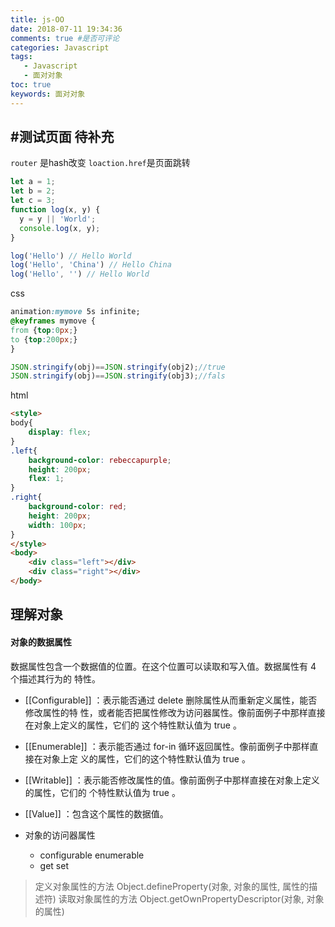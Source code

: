 ```yaml
---
title: js-OO
date: 2018-07-11 19:34:36
comments: true #是否可评论
categories: Javascript
tags: 
   - Javascript
   - 面对对象
toc: true
keywords: 面对对象
---
```



#测试页面 待补充
--- 
`router` 是hash改变
`loaction.href`是页面跳转

```js
let a = 1;
let b = 2;
let c = 3;
function log(x, y) {
  y = y || 'World';
  console.log(x, y);
}

log('Hello') // Hello World
log('Hello', 'China') // Hello China
log('Hello', '') // Hello World
```
css
```css
animation:mymove 5s infinite;
@keyframes mymove {
from {top:0px;}
to {top:200px;}
}
```
```js
JSON.stringify(obj)==JSON.stringify(obj2);//true
JSON.stringify(obj)==JSON.stringify(obj3);//fals
```
html

```html
<style>
body{
    display: flex;
}
.left{
    background-color: rebeccapurple;
    height: 200px;
    flex: 1;
}
.right{
    background-color: red;
    height: 200px;
    width: 100px;
}
</style>
<body>
    <div class="left"></div>
    <div class="right"></div>
</body>
```

## 理解对象
#### 对象的数据属性
数据属性包含一个数据值的位置。在这个位置可以读取和写入值。数据属性有 4 个描述其行为的 特性。
- [[Configurable]] ：表示能否通过 delete 删除属性从而重新定义属性，能否修改属性的特 性，或者能否把属性修改为访问器属性。像前面例子中那样直接在对象上定义的属性，它们的 这个特性默认值为 true 。
- [[Enumerable]] ：表示能否通过 for-in 循环返回属性。像前面例子中那样直接在对象上定 义的属性，它们的这个特性默认值为 true 。
- [[Writable]] ：表示能否修改属性的值。像前面例子中那样直接在对象上定义的属性，它们的 个特性默认值为 true 。
- [[Value]] ：包含这个属性的数据值。
	
- 对象的访问器属性
	- configurable enumerable
	- get set

> 定义对象属性的方法 Object.defineProperty(对象, 对象的属性, 属性的描述符)
> 读取对象属性的方法 Object.getOwnPropertyDescriptor(对象, 对象的属性)

